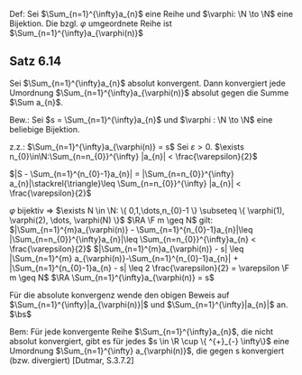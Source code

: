 Def:
Sei $\Sum_{n=1}^{\infty}a_{n}$ eine Reihe und $\varphi: \N \to \N$ eine Bijektion.
Die bzgl. $\varphi$ umgeordnete Reihe ist $\Sum_{n=1}^{\infty}a_{\varphi(n)}$ 

## Satz 6.14
Sei $\Sum_{n=1}^{\infty}a_{n}$ absolut konvergent. Dann konvergiert jede Umordnung $\Sum_{n=1}^{\infty}a_{\varphi(n)}$ absolut gegen die Summe $\Sum a_{n}$.

Bew.:
Sei $s = \Sum_{n=1}^{\infty}a_{n}$ und $\varphi : \N \to \N$ eine beliebige Bijektion.

z.z.:
$\Sum_{n=1}^{\infty}a_{\varphi(n)} = s$
Sei $\varepsilon > 0$. $\exists n_{0}\in\N:\Sum_{n=n_{0}}^{\infty} |a_{n}| < \frac{\varepsilon}{2}$

$|S - \Sum_{n=1}^{n_{0}-1}a_{n}| = |\Sum_{n=n_{0}}^{\infty} a_{n}|\stackrel{\triangle}\leq \Sum_{n=n_{0}}^{\infty} |a_{n}| < \frac{\varepsilon}{2}$

$\varphi$ bijektiv $\Rightarrow$ $\exists N \in \N: \{ 0,1,\dots,n_{0}-1 \} \subseteq \{ \varphi(1), \varphi(2), \dots, \varphi(N) \}$ 
$\RA \F m \geq N$ gilt: $|\Sum_{n=1}^{m}a_{\varphi(n)} - \Sum_{n=1}^{n_{0}-1}a_{n}|\leq |\Sum_{n=n_{0}}^{\infty}a_{n}|\leq \Sum_{n=n_{0}}^{\infty}a_{n} < \frac{\varepsilon}{2}$ 
$|\Sum_{n=1}^{m}a_{\varphi(n)} - s| \leq |\Sum_{n=1}^{m} a_{\varphi(n)}-\Sum_{n=1}^{n_{0}-1}a_{n}| + |\Sum_{n=1}^{n_{0}-1}a_{n} - s| \leq 2 \frac{\varepsilon}{2} = \varepsilon \F m \geq N$
$\RA \Sum_{n=1}^{\infty}a_{\varphi(n)} = s$

Für die absolute konvergenz wende den obigen Beweis auf $\Sum_{n=1}^{\infty}|a_{\varphi(n)}|$ und $\Sum_{n=1}^{\infty}|a_{n}|$ an.
$\bs$

Bem:
Für jede konvergente Reihe $\Sum_{n=1}^{\infty}a_{n}$, die nicht absolut konvergiert, gibt es für jedes $s \in \R \cup \{ ^{+}_{-} \infty\}$ eine Umordnung $\Sum_{n=1}^{\infty} a_{\varphi(n)}$, die gegen s konvergiert (bzw. divergiert) [Dutmar, S.3.7.2]
